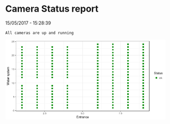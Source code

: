 Camera Status report
================
15/05/2017 - 15:28:39

    All cameras are up and running

![](camreport_files/figure-markdown_github/unnamed-chunk-2-1.png)
